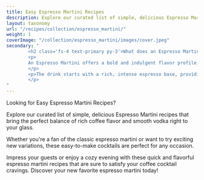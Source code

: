 ```yaml
---
title: Easy Espresso Martini Recipes
description: Explore our curated list of simple, delicious Espresso Martini recipes that bring the perfect balance of rich coffee flavor and smooth vodka right to your glass. 
layout: taxonomy
url: "/recipes/collection/espresso_martini/"
weight: 1
coverImage: "/collection/espresso_martini/images/cover.jpeg"
secondary: "
        <h2 class='fs-4 text-primary py-3'>What does an Espresso Martini Taste Like?</h2>
        <p>
        An Espresso Martini offers a bold and indulgent flavor profile, perfect for coffee and cocktail lovers alike. 
        </p>
        <p>The drink starts with a rich, intense espresso base, providing deep, roasted coffee notes that are balanced by the smoothness of vodka. A hint of sweetness from coffee liqueur like Kahlua adds a subtle caramel flavor, while the vodka cuts through with a clean, crisp finish. Together, these ingredients create a creamy, velvety texture with just the right amount of bitterness and sweetness. The frothy top and espresso aroma make this cocktail both invigorating and luxurious.
        </p>
"
---
```


Looking for Easy Espresso Martini Recipes? 

Explore our curated list of simple, delicious Espresso Martini recipes that bring the perfect balance of rich coffee flavor and smooth vodka right to your glass. 

Whether you're a fan of the classic espresso martini or want to try exciting new variations, these easy-to-make cocktails are perfect for any occasion. 

Impress your guests or enjoy a cozy evening with these quick and flavorful espresso martini recipes that are sure to satisfy your coffee cocktail cravings. Discover your new favorite espresso martini today! 